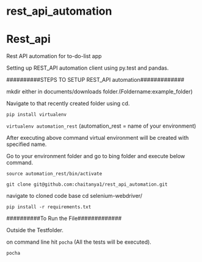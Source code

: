 # rest_api_automation

# Rest_api

Rest API automation for to-do-list app



Setting up REST_API automation client using py.test and pandas.



##########STEPS TO SETUP REST_API automation#############



mkdir either in documents/downloads folder.(Foldername:example_folder)



Navigate to that recently created folder using cd.



```pip install virtualenv```



```virtualenv automation_rest``` (automation_rest = name of your environment) 



After executing above command virtual environment will be created with specified name.



Go to your environment folder and go to bing folder and execute below command.



```source automation_rest/bin/activate```



```git clone git@github.com:chaitanya1/rest_api_automation.git```



navigate to cloned code base cd selenium-webdriver/



```pip install -r requirements.txt```



##########To Run the File#############



Outside the Testfolder.

on command line hit ```pocha``` (All the tests will be executed).

```pocha```







